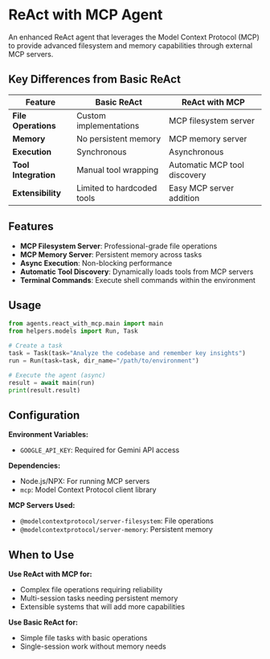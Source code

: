 # ReAct with MCP Agent

An enhanced ReAct agent that leverages the Model Context Protocol (MCP) to provide advanced filesystem and memory capabilities through external MCP servers.

## Key Differences from Basic ReAct

| Feature | Basic ReAct | ReAct with MCP |
|---------|-------------|----------------|
| **File Operations** | Custom implementations | MCP filesystem server |
| **Memory** | No persistent memory | MCP memory server |
| **Execution** | Synchronous | Asynchronous |
| **Tool Integration** | Manual tool wrapping | Automatic MCP tool discovery |
| **Extensibility** | Limited to hardcoded tools | Easy MCP server addition |

## Features

- **MCP Filesystem Server**: Professional-grade file operations
- **MCP Memory Server**: Persistent memory across tasks  
- **Async Execution**: Non-blocking performance
- **Automatic Tool Discovery**: Dynamically loads tools from MCP servers
- **Terminal Commands**: Execute shell commands within the environment

## Usage

```python
from agents.react_with_mcp.main import main
from helpers.models import Run, Task

# Create a task
task = Task(task="Analyze the codebase and remember key insights")
run = Run(task=task, dir_name="/path/to/environment")

# Execute the agent (async)
result = await main(run)
print(result.result)
```

## Configuration

**Environment Variables:**
- `GOOGLE_API_KEY`: Required for Gemini API access

**Dependencies:**
- Node.js/NPX: For running MCP servers
- `mcp`: Model Context Protocol client library

**MCP Servers Used:**
- `@modelcontextprotocol/server-filesystem`: File operations
- `@modelcontextprotocol/server-memory`: Persistent memory

## When to Use

**Use ReAct with MCP for:**
- Complex file operations requiring reliability
- Multi-session tasks needing persistent memory
- Extensible systems that will add more capabilities

**Use Basic ReAct for:**
- Simple file tasks with basic operations
- Single-session work without memory needs
